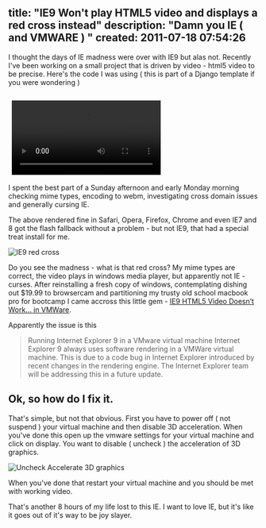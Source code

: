 title: "IE9 Won't play HTML5 video  and displays a red cross instead"
description: "Damn you IE ( and VMWARE ) "
created: 2011-07-18 07:54:26
---

I thought the days of IE madness were over with IE9 but alas not.  Recently I've been working on a small project that is driven by video - html5 video to be precise.  Here's the code I was using ( this is part of a Django template if you were wondering )

<code lang="html">
 <video controls id="htmlvideo">
  <source src="{{video.h264}}" type='video/mp4; codecs="avc1.42E01E,mp4a.40.2"'>
  <source src="{{video.ogg}}"  type='video/ogg; codecs="theora, vorbis"'>
  <source src="{{video.webm}}"  type='video/webm; codecs="vp8, vorbis"'>
  <object id="flashvideo" width="600" height="400" data="http://releases.flowplayer.org/swf/flowplayer-3.2.7.swf" type="application/x-shockwave-flash">
    <param name="movie" value="http://releases.flowplayer.org/swf/flowplayer-3.2.7.swf" >
    <param name="allowfullscreen" value="true" />
    <param name="allowscriptaccess" value="always" />
    <param name="flashvars" value='config={"clip":{"url":"{{video.h264}}"}}'>
  </object>
</video>
</code>

I spent the best part of a Sunday afternoon and early Monday morning checking mime types, encoding to webm, investigating cross domain issues and generally cursing IE.

The above rendered fine in Safari, Opera, Firefox, Chrome and even IE7 and 8 got the flash fallback without a problem - but not IE9, that had a special treat install for me.



![IE9 red cross](/media/2011/07/18/blogimage/ie9before.850x600.jpg)


Do you see the madness - what is that red cross? My mime types are correct, the video plays in windows media player, but apparently not IE - curses.
After reinstalling a fresh copy of windows, contemplating dishing out $19.99 to browsercam and partitioning my trusty old school macbook pro for bootcamp I came accross this little gem - 
[IE9 HTML5 Video Doesn’t Work… in VMWare](http://clubajax.org/ie9-html5-video-doesnt-work-in-vmware/).

Apparently the issue is this

>Running Internet Explorer 9 in a VMware virtual machine
Internet Explorer 9 always uses software rendering in a VMWare virtual machine. This is due to a code bug in Internet Explorer introduced by recent changes in the rendering engine. The Internet Explorer team will be addressing this in a future update.


## Ok, so how do I fix it.

That's simple, but not that obvious. First you have to power off ( not suspend ) your virtual machine and then disable 3D acceleration.  When you've done this open up the vmware settings for your virtual machine and click on display.  You want to disable ( uncheck ) the acceleration of 3D graphics.


![Uncheck Accelerate 3D graphics](/media/2011/07/18/blogimage/checkbox.850x600.jpg)


When you've done that restart your virtual machine and you should be met with working video.

That's another 8 hours of my life lost to this IE.  I want to love IE, but it's like it goes out of it's way to be joy slayer.